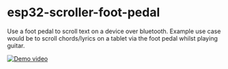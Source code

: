 # esp32-scroller-foot-pedal
Use a foot pedal to scroll text on a device over bluetooth. Example use case would be to scroll chords/lyrics on a tablet via the foot pedal whilst playing guitar.

[![Demo video](https://img.youtube.com/vi/rqGKLVZrP6g/0.jpg)](https://www.youtube.com/watch?v=rqGKLVZrP6g)
